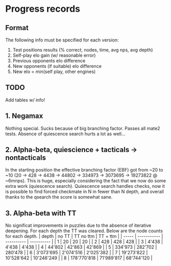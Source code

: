 # Progress records
## Format

The following info must be specified for each version:
1. Test positions results (% correct, nodes, time, avg nps, avg depth)
2. Self-play elo gain (w/ reasonable error)
3. Previous opponents elo difference
4. New opponents (if suitable) elo difference
5. New elo = min(self play, other engines)

## TODO
Add tables w/ info!

## 1. Negamax
Nothing special. Sucks because of big branching factor.
Passes all mate2 tests. Absence of quiescence search hurts a lot as well...

## 2. Alpha-beta, quiescience + tacticals -> nontacticals
In the starting position the effective branching factor (EBF)
got from ~20 to ~10 (20 -> 428 -> 4438 -> 44802 -> 
334973 -> 3073695 -> 19273822 @ ~6mnps).
This is huge, especially considering the fact
that we now do some extra work (quiescence search).
Quiescence search handles checks, now it is possible to find
forced checkmate in N in fewer than N depth, and overall thanks
to the qsearch the score is somewhat sane.

## 3. Alpha-beta with TT
No significat improvements in puzzles due to the absence 
of iterative deepening. For each depth the TT was cleared. 
Below are the node counts for each depth.
| depth |    no TT    |  TT no ttm |  TT + ttm  |
| ----- | ----------- | ---------- | ---------- |
|     1 |          20 |         20 |         20 |
|     2 |         428 |        428 |        428 |
|     3 |       4'438 |      4'438 |      4'438 |
|     4 |      44'802 |     42'863 |     42'869 |
|     5 |     334'973 |    282'702 |    280'478 |
|     6 |   3'073'695 |  2'074'516 |  2'025'382 |
|     7 |  19'273'822 | 10'528'642 | 10'246'249 |
|     8 | 178'770'818 | 71'989'817 | 68'744'120 |

